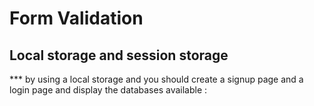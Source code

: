 # Form Validation
## Local storage and session storage 

*** by using a local storage and you should create a signup page and a login page  and display the databases available :

